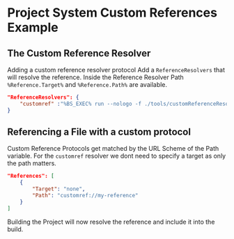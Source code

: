 # Project System Custom References Example

## The Custom Reference Resolver
Adding a custom reference resolver protocol
Add a `ReferenceResolvers` that will resolve the reference.
Inside the Reference Resolver Path `%Reference.Target%` and `%Reference.Path%` are available.
```json
"ReferenceResolvers": {
	"customref" :"%BS_EXEC% run --nologo -f ./tools/customReferenceResolver.bs -a %Reference.Path%"
}
```

## Referencing a File with a custom protocol

Custom Reference Protocols get matched by the URL Scheme of the Path variable.
For the `customref` resolver we dont need to specify a target as only the path matters.
```json
"References": [
	{
		"Target": "none",
		"Path": "customref://my-reference"
	}
]
```

Building the Project will now resolve the reference and include it into the build.
